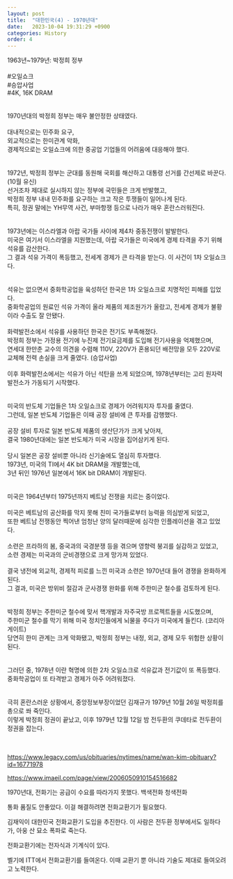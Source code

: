 ```yaml
---
layout: post
title:  "대한민국(4) - 1970년대"
date:   2023-10-04 19:31:29 +0900
categories: History
order: 4
---
```


1963년~1979년: 박정희 정부<br>
<br>
#오일쇼크<br>
#승압사업<br>
#4K, 16K DRAM<br>
<br>
<br>
1970년대의 박정희 정부는 매우 불안정한 상태였다.<br>
<br>
대내적으로는 민주화 요구,<br>
외교적으로는 한미관계 악화,<br>
경제적으로는 오일쇼크에 의한 중공업 기업들의 어려움에 대응해야 했다.<br>
<br>
<br>
1972년, 박정희 정부는 군대를 동원해 국회를 해산하고 대통령 선거를 간선제로 바꾼다. (10월 유신)<br>
선거조차 제대로 실시하지 않는 정부에 국민들은 크게 반발했고,<br>
박정희 정부 내내 민주화를 요구하는 크고 작은 투쟁들이 일어나게 된다.<br>
특히, 정권 말에는 YH무역 사건, 부마항쟁 등으로 나라가 매우 혼란스러워진다.<br>
<br>
<br>
1973년에는 이스라엘과 아랍 국가들 사이에 제4차 중동전쟁이 발발한다.<br>
미국은 여기서 이스라엘을 지원했는데, 아랍 국가들은 미국에게 경제 타격을 주기 위해 석유를 감산한다.<br>
그 결과 석유 가격이 폭등했고, 전세계 경제가 큰 타격을 받는다. 이 사건이 1차 오일쇼크다.<br>
<br>
<br>
석유는 없으면서 중화학공업을 육성하던 한국은 1차 오일쇼크로 치명적인 피해를 입었다.<br>
중화학공업의 원료인 석유 가격이 올라 제품의 제조원가가 올랐고, 전세계 경제가 불황이라 수출도 잘 안됐다.<br>
<br>
화력발전소에서 석유를 사용하던 한국은 전기도 부족해졌다.<br>
박정희 정부는 가정용 전기에 누진제 전기요금제를 도입해 전기사용을 억제했으며,<br>
연세대 한만춘 교수의 의견을 수렴해 110V, 220V가 혼용되던 배전망을 모두 220V로 교체해 전력 손실을 크게 줄였다. (승압사업)<br>
<br>
이후 화력발전소에서는 석유가 아닌 석탄을 쓰게 되었으며, 1978년부터는 고리 원자력 발전소가 가동되기 시작했다.<br>
<br>
<br>
미국의 반도체 기업들은 1차 오일쇼크로 경제가 어려워지자 투자를 줄였다.<br>
그런데, 일본 반도체 기업들은 이때 공장 설비에 큰 투자를 감행했다.<br>
<br>
공장 설비 투자로 일본 반도체 제품의 생산단가가 크게 낮아져,<br>
결국 1980년대에는 일본 반도체가 미국 시장을 집어삼키게 된다.<br>
<br>
당시 일본은 공장 설비뿐 아니라 신기술에도 열심히 투자했다.<br>
1973년, 미국의 TI에서 4K bit DRAM을 개발했는데,<br>
3년 뒤인 1976년 일본에서 16K bit DRAM이 개발된다.<br>
<br>
<br>
미국은 1964년부터 1975년까지 베트남 전쟁을 치르는 중이었다.<br>
<br>
미국은 베트남의 공산화를 막지 못해 친미 국가들로부터 능력을 의심받게 되었고,<br>
또한 베트남 전쟁동안 찍어낸 엄청난 양의 달러때문에 심각한 인플레이션을 겪고 있었다.<br>
<br>
소련은 프라하의 봄, 중국과의 국경분쟁 등을 겪으며 영향력 붕괴를 실감하고 있었고,<br>
소련 경제는 미국과의 군비경쟁으로 크게 망가져 있었다.<br>
<br>
결국 냉전에 외교적, 경제적 피로를 느낀 미국과 소련은 1970년대 들어 경쟁을 완화하게 된다.<br>
그 결과, 미국은 방위비 절감과 군사경쟁 완화를 위해 주한미군 철수를 검토하게 된다.<br>
<br>
<br>
박정희 정부는 주한미군 철수에 맞서 핵개발과 자주국방 프로젝트들을 시도했으며,<br>
주한미군 철수를 막기 위해 미국 정치인들에게 뇌물을 주다가 미국에게 들킨다. (코리아 게이트)<br>
당연히 한미 관계는 크게 악화됐고, 박정희 정부는 내정, 외교, 경제 모두 위험한 상황이 된다.<br>
<br>
<br>
그러던 중, 1978년 이란 혁명에 의한 2차 오일쇼크로 석유값과 전기값이 또 폭등했다.<br>
중화학공업이 또 타격받고 경제가 아주 어려워졌다.<br>
<br>
<br>
극히 혼란스러운 상황에서, 중앙정보부장이었던 김재규가 1979년 10월 26일 박정희를 총으로 쏴 죽인다.<br>
이렇게 박정희 정권이 끝났고, 이후 1979년 12월 12일 밤 전두환의 쿠데타로 전두환이 정권을 잡는다.<br>
<br>
<br>

https://www.legacy.com/us/obituaries/nytimes/name/wan-kim-obituary?id=16771978

https://www.imaeil.com/page/view/2006050910154516682

1970년대, 전화기는 공급이 수요를 따라가지 못했다.
백색전화 청색전화

통화 품질도 안좋았다.
이걸 해결하려면 전화교환기가 필요했다.

김재익이 대한민국 전화교환기 도입을 추진한다.
이 사람은 전두환 정부에서도 일하다가, 아웅 산 묘소 폭파로 죽는다.

전화교환기에는 전자식과 기계식이 있다.

벨기에 ITT에서 전화교환기를 들여온다. 이때 교환기 뿐 아니라 기술도 제대로 들여오려고 노력한다.